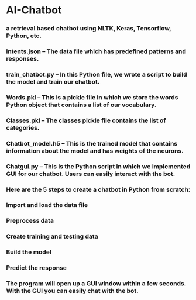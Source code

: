# AI-Chatbot
### a retrieval based chatbot using NLTK, Keras, Tensorflow, Python, etc.
### Intents.json – The data file which has predefined patterns and responses.
### train_chatbot.py – In this Python file, we wrote a script to build the model and train our chatbot.
### Words.pkl – This is a pickle file in which we store the words Python object that contains a list of our vocabulary.
### Classes.pkl – The classes pickle file contains the list of categories.
### Chatbot_model.h5 – This is the trained model that contains information about the model and has weights of the neurons.
### Chatgui.py – This is the Python script in which we implemented GUI for our chatbot. Users can easily interact with the bot.
### Here are the 5 steps to create a chatbot in Python from scratch:

### Import and load the data file
### Preprocess data
### Create training and testing data
### Build the model
### Predict the response

### The program will open up a GUI window within a few seconds. With the GUI you can easily chat with the bot.
